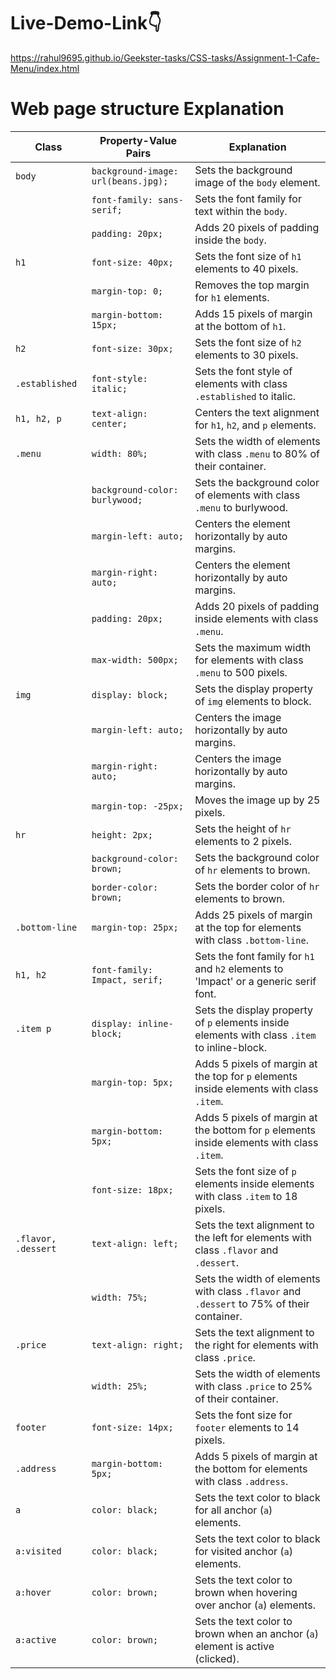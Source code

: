 # Live-Demo-Link👇
https://rahul9695.github.io/Geekster-tasks/CSS-tasks/Assignment-1-Cafe-Menu/index.html

# Web page structure Explanation
| Class            | Property-Value Pairs                           | Explanation                                             |
| ---------------- | ---------------------------------------------- | ------------------------------------------------------- |
| `body`           | `background-image: url(beans.jpg);`            | Sets the background image of the `body` element.       |
|                  | `font-family: sans-serif;`                     | Sets the font family for text within the `body`.        |
|                  | `padding: 20px;`                               | Adds 20 pixels of padding inside the `body`.            |
| `h1`             | `font-size: 40px;`                            | Sets the font size of `h1` elements to 40 pixels.       |
|                  | `margin-top: 0;`                               | Removes the top margin for `h1` elements.               |
|                  | `margin-bottom: 15px;`                        | Adds 15 pixels of margin at the bottom of `h1`.        |
| `h2`             | `font-size: 30px;`                            | Sets the font size of `h2` elements to 30 pixels.       |
| `.established`   | `font-style: italic;`                         | Sets the font style of elements with class `.established` to italic. |
| `h1, h2, p`      | `text-align: center;`                         | Centers the text alignment for `h1`, `h2`, and `p` elements. |
| `.menu`          | `width: 80%;`                                 | Sets the width of elements with class `.menu` to 80% of their container. |
|                  | `background-color: burlywood;`                 | Sets the background color of elements with class `.menu` to burlywood. |
|                  | `margin-left: auto;`                          | Centers the element horizontally by auto margins.       |
|                  | `margin-right: auto;`                         | Centers the element horizontally by auto margins.       |
|                  | `padding: 20px;`                               | Adds 20 pixels of padding inside elements with class `.menu`. |
|                  | `max-width: 500px;`                            | Sets the maximum width for elements with class `.menu` to 500 pixels. |
| `img`            | `display: block;`                             | Sets the display property of `img` elements to block.    |
|                  | `margin-left: auto;`                          | Centers the image horizontally by auto margins.         |
|                  | `margin-right: auto;`                         | Centers the image horizontally by auto margins.         |
|                  | `margin-top: -25px;`                          | Moves the image up by 25 pixels.                        |
| `hr`             | `height: 2px;`                                | Sets the height of `hr` elements to 2 pixels.           |
|                  | `background-color: brown;`                    | Sets the background color of `hr` elements to brown.    |
|                  | `border-color: brown;`                        | Sets the border color of `hr` elements to brown.        |
| `.bottom-line`   | `margin-top: 25px;`                           | Adds 25 pixels of margin at the top for elements with class `.bottom-line`. |
| `h1, h2`         | `font-family: Impact, serif;`                 | Sets the font family for `h1` and `h2` elements to 'Impact' or a generic serif font. |
| `.item p`        | `display: inline-block;`                      | Sets the display property of `p` elements inside elements with class `.item` to inline-block. |
|                  | `margin-top: 5px;`                             | Adds 5 pixels of margin at the top for `p` elements inside elements with class `.item`. |
|                  | `margin-bottom: 5px;`                          | Adds 5 pixels of margin at the bottom for `p` elements inside elements with class `.item`. |
|                  | `font-size: 18px;`                            | Sets the font size of `p` elements inside elements with class `.item` to 18 pixels. |
| `.flavor, .dessert` | `text-align: left;`                         | Sets the text alignment to the left for elements with class `.flavor` and `.dessert`. |
|                  | `width: 75%;`                                 | Sets the width of elements with class `.flavor` and `.dessert` to 75% of their container. |
| `.price`         | `text-align: right;`                         | Sets the text alignment to the right for elements with class `.price`. |
|                  | `width: 25%;`                                 | Sets the width of elements with class `.price` to 25% of their container. |
| `footer`         | `font-size: 14px;`                            | Sets the font size for `footer` elements to 14 pixels. |
| `.address`       | `margin-bottom: 5px;`                          | Adds 5 pixels of margin at the bottom for elements with class `.address`. |
| `a`              | `color: black;`                               | Sets the text color to black for all anchor (`a`) elements. |
| `a:visited`      | `color: black;`                               | Sets the text color to black for visited anchor (`a`) elements. |
| `a:hover`        | `color: brown;`                               | Sets the text color to brown when hovering over anchor (`a`) elements. |
| `a:active`       | `color: brown;`                               | Sets the text color to brown when an anchor (`a`) element is active (clicked). |
